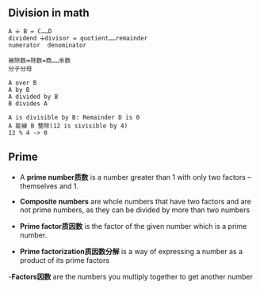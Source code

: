 


## Division in math
```
A ➗ B = C……D 
dividend ➗divisor = quotient……remainder
numerator  denominator

被除数➗除数=商……余数
分子分母

A over B
A by B
A divided by B
B divides A

A is divisible by B: Remainder D is 0
A 能被 B 整除(12 is sivisible by 4)
12 % 4 -> 0
```

## Prime
- A **prime number质数** is a number greater than 1 with only two factors – themselves and 1.

- **Composite numbers** are whole numbers that have two factors and are not prime numbers, as they can be divided by more than two numbers

- **Prime factor质因数** is the factor of the given number which is a prime number. 

- **Prime factorization质因数分解** is a way of expressing a number as a product of its prime factors

-**Factors因数** are the numbers you multiply together to get another number
